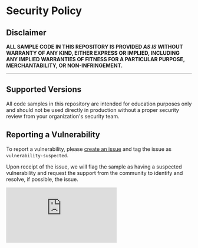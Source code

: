 # Security Policy

## Disclaimer

**ALL SAMPLE CODE IN THIS REPOSITORY IS PROVIDED *AS IS* WITHOUT WARRANTY OF ANY KIND, EITHER EXPRESS OR IMPLIED, INCLUDING ANY IMPLIED WARRANTIES OF FITNESS FOR A PARTICULAR PURPOSE, MERCHANTABILITY, OR NON-INFRINGEMENT.**

---

## Supported Versions

All code samples in this repository are intended for education purposes only and should not be used directly in production without a proper security review from your organization's security team.

## Reporting a Vulnerability

To report a vulnerability, please [create an issue](https://github.com/pnp/graph-connectors-samples/issues/new/choose) and tag the issue as `vulnerability-suspected`.

Upon receipt of the issue, we will flag the sample as having a suspected vulnerability and request the support from the community to identify and resolve, if possible, the issue.

![](https://m365-visitor-stats.azurewebsites.net/graph-connectors-samples/SECURITY.md)
